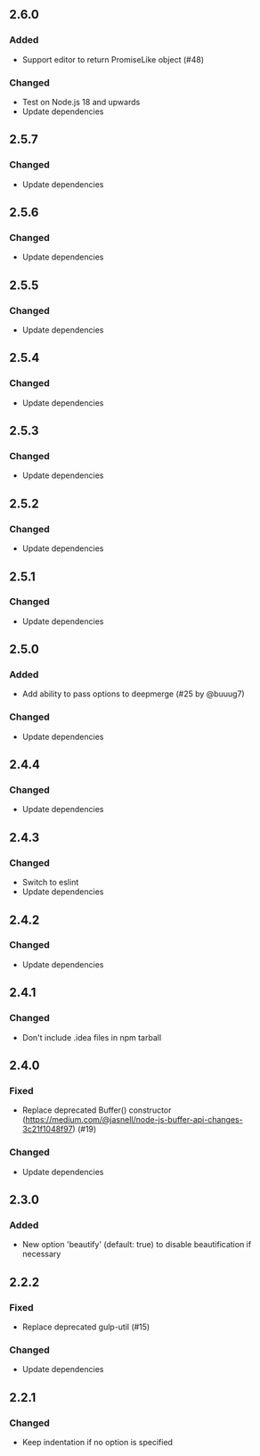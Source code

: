 ## 2.6.0

### Added

- Support editor to return PromiseLike object (#48)

### Changed

- Test on Node.js 18 and upwards
- Update dependencies

## 2.5.7

### Changed

- Update dependencies

## 2.5.6

### Changed

- Update dependencies

## 2.5.5

### Changed

- Update dependencies

## 2.5.4

### Changed

  - Update dependencies
  
## 2.5.3

### Changed

  - Update dependencies
  
## 2.5.2

### Changed

  - Update dependencies
  
## 2.5.1

### Changed

  - Update dependencies
  
## 2.5.0

### Added

  - Add ability to pass options to deepmerge (#25 by @buuug7)

### Changed

  - Update dependencies
  
## 2.4.4

### Changed

  - Update dependencies
  
## 2.4.3

### Changed

  - Switch to eslint
  - Update dependencies
  
## 2.4.2

### Changed

  - Update dependencies

## 2.4.1

### Changed

  - Don't include .idea files in npm tarball

## 2.4.0

### Fixed

  - Replace deprecated Buffer() constructor (https://medium.com/@jasnell/node-js-buffer-api-changes-3c21f1048f97) (#19) 

### Changed

  - Update dependencies

## 2.3.0

### Added

  - New option 'beautify' (default: true) to disable beautification if necessary

## 2.2.2

### Fixed

  - Replace deprecated gulp-util (#15)

### Changed

  - Update dependencies

## 2.2.1

### Changed

  - Keep indentation if no option is specified
